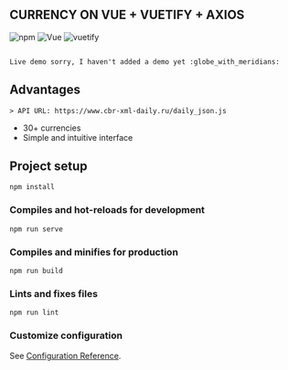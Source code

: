 ## CURRENCY ON VUE + VUETIFY + AXIOS
![npm](https://img.shields.io/npm/v/14?color=green)
![Vue](https://img.shields.io/badge/vue-2.6.11-green)
![vuetify](https://img.shields.io/badge/vuetify-2.4.2-green)
```

Live demo sorry, I haven't added a demo yet :globe_with_meridians:
```

## Advantages


    > API URL: https://www.cbr-xml-daily.ru/daily_json.js
- 30+ currencies
- Simple and intuitive interface

## Project setup
```
npm install
```

### Compiles and hot-reloads for development
```
npm run serve
```

### Compiles and minifies for production
```
npm run build
```

### Lints and fixes files
```
npm run lint
```

### Customize configuration
See [Configuration Reference](https://cli.vuejs.org/config/).
